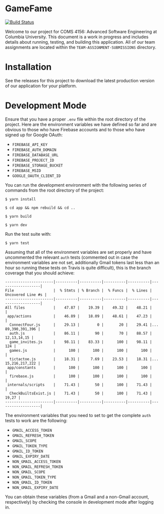 # **GameFame**

[![Build Status](https://travis-ci.com/alekzieba/game-fame.svg?token=yqqaA7mpgDZTSHs8o8Cz&branch=master)](https://travis-ci.com/alekzieba/game-fame)

Welcome to our project for COMS 4156: Advanced Software Engineering at
Columbia University. This document is a work in progress and includes details
about running, testing, and building this application. All of our team assignments
are located within the `TEAM-ASSIGNMENT-SUBMISSIONS` directory.

# Installation

See the releases for this project to download the latest production version
of our application for your platform.

# Development Mode

Ensure that you have a proper `.env` file within the root directory of the
project. Here are the environment variables we have defined so far and are obvious
to those who have Firebase accounts and to those who have signed up for Google OAuth:

- `FIREBASE_API_KEY`
- `FIREBASE_AUTH_DOMAIN`
- `FIREBASE_DATABASE_URL`
- `FIREBASE_PROJECT_ID`
- `FIREBASE_STORAGE_BUCKET`
- `FIREBASE_MSID`
- `GOOGLE_OAUTH_CLIENT_ID`

You can run the development environment with the following series
of commands from the root directory of the project:

`$ yarn install`

`$ cd app && npm rebuild && cd ..`

`$ yarn build`

`$ yarn dev`

Run the test suite with:

`$ yarn test`

Assuming that all of the environment variables are set properly and have uncommented
the relevant `auth` tests (commented out in case the environment variables are not set,
additionally Gmail tokens last less than an hour so running these tests on Travis is quite
difficult), this is the branch coverage that you should achieve:

```
----------------------|----------|----------|----------|----------|-------------------|
File                  |  % Stmts | % Branch |  % Funcs |  % Lines | Uncovered Line #s |
----------------------|----------|----------|----------|----------|-------------------|
All files             |    47.87 |    19.39 |    49.32 |    48.21 |                   |
 app/actions          |    46.89 |    18.09 |    48.61 |    47.23 |                   |
  ConnectFour.js      |    29.13 |        0 |       20 |    29.41 |... 89,390,391,396 |
  auth.js             |    86.11 |       90 |       70 |    88.57 |       12,13,14,15 |
  game_invites.js     |    98.11 |    83.33 |      100 |    98.11 |               124 |
  games.js            |      100 |      100 |      100 |      100 |                   |
  tictactoe.js        |    18.31 |     7.69 |    23.53 |    18.31 |... 15,216,217,222 |
 app/constants        |      100 |      100 |      100 |      100 |                   |
  firebase.js         |      100 |      100 |      100 |      100 |                   |
 internals/scripts    |    71.43 |       50 |      100 |    71.43 |                   |
  CheckBuiltsExist.js |    71.43 |       50 |      100 |    71.43 |             19,27 |
----------------------|----------|----------|----------|----------|-------------------|
```

The environment variables that you need to set to get the complete `auth` tests to work
are the following:

- `GMAIL_ACCESS_TOKEN`
- `GMAIL_REFRESH_TOKEN`
- `GMAIL_SCOPE`
- `GMAIL_TOKEN_TYPE`
- `GMAIL_ID_TOKEN`
- `GMAIL_EXPIRY_DATE`
- `NON_GMAIL_ACCESS_TOKEN`
- `NON_GMAIL_REFRESH_TOKEN`
- `NON_GMAIL_SCOPE`
- `NON_GMAIL_TOKEN_TYPE`
- `NON_GMAIL_ID_TOKEN`
- `NON_GMAIL_EXPIRY_DATE`

You can obtain these variables (from a Gmail and a non-Gmail account, respectively) by
checking the console in development mode after logging in.
